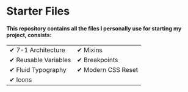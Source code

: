# Starter Files

#### This repository contains all the files I personally use for starting my project, consists:

<table border="0">
 <tr>
    <td>✔ 7-1 Architecture</td>
    <td>✔ Mixins</td>
 </tr>
 <tr>
    <td>✔ Reusable Variables</td>
    <td>✔ Breakpoints</td>
 </tr>
 <tr>
    <td>✔ Fluid Typography</td>
    <td>✔ Modern CSS Reset</td>
 </tr>
 <tr>
    <td style="display: block; box-sizing:border-box; clear:both;">✔ Icons</td>
 </tr>
</table>



